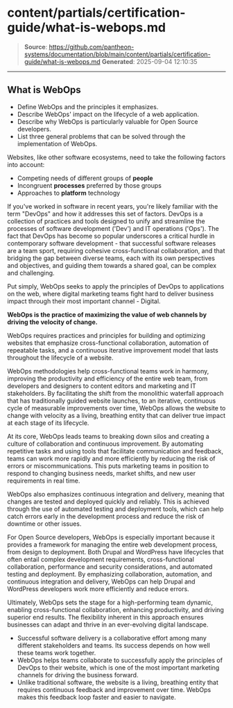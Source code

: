 # content/partials/certification-guide/what-is-webops.md

> **Source**: https://github.com/pantheon-systems/documentation/blob/main/content/partials/certification-guide/what-is-webops.md
> **Generated**: 2025-09-04 12:10:35

---

## What is WebOps

<Alert title="By the end of this section, you should be able to:" type="info" >


* Define WebOps and the principles it emphasizes.
* Describe WebOps' impact on the lifecycle of a web application.
* Describe why WebOps is particularly valuable for Open Source developers.
* List three general problems that can be solved through the implementation of WebOps.

</Alert>

Websites, like other software ecosystems, need to take the following factors into account:

* Competing needs of different groups of **people**
* Incongruent **processes** preferred by those groups
* Approaches to **platform** technology

If you've worked in software in recent years, you're likely familiar with the term "DevOps" and how it addresses this set of factors. DevOps is a collection of practices and tools designed to unify and streamline the processes of software development ('Dev') and IT operations ('Ops'). The fact that DevOps has become so popular underscores a critical hurdle in contemporary software development - that successful software releases are a team sport, requiring cohesive cross-functional collaboration, and that bridging the gap between diverse teams, each with its own perspectives and objectives, and guiding them towards a shared goal, can be complex and challenging.

Put simply, WebOps seeks to apply the principles of DevOps to applications on the web, where digital marketing teams fight hard to deliver business impact through their most important channel - Digital.

**WebOps is the practice of maximizing the value of web channels by driving the velocity of change.**

WebOps requires  practices and principles for building and optimizing websites that emphasize cross-functional collaboration, automation of repeatable tasks, and a continuous iterative improvement model that lasts throughout the lifecycle of a website.

WebOps methodologies help cross-functional teams work in harmony, improving the productivity and efficiency of the entire web team, from developers and designers to content editors and marketing and IT stakeholders. By facilitating the shift from the monolithic waterfall approach that has traditionally guided website launches, to an iterative, continuous cycle of measurable improvements over time, WebOps allows the website to change with velocity as a living, breathing entity that can deliver true impact at each stage of its lifecycle.

At its core, WebOps leads teams to breaking down silos and creating a culture of collaboration and continuous improvement. By automating repetitive tasks and using tools that facilitate communication and feedback, teams can work more rapidly and more efficiently by reducing the risk of errors or miscommunications. This puts marketing teams in position to respond to changing business needs, market shifts, and new user requirements in real time.

WebOps also emphasizes continuous integration and delivery, meaning that changes are tested and deployed quickly and reliably. This is achieved through the use of automated testing and deployment tools, which can help catch errors early in the development process and reduce the risk of downtime or other issues.

For Open Source developers, WebOps is especially important because it provides a framework for managing the entire web development process, from design to deployment. Both Drupal and WordPress have lifecycles that often entail complex development requirements, cross-functional collaboration, performance and security considerations, and automated testing and deployment. By emphasizing collaboration, automation, and continuous integration and delivery, WebOps can help Drupal and WordPress developers work more efficiently and reduce errors.

Ultimately, WebOps sets the stage for a high-performing team dynamic, enabling cross-functional collaboration, enhancing productivity, and driving superior end results. The flexibility inherent in this approach ensures businesses can adapt and thrive in an ever-evolving digital landscape.


<Alert title="Key Takeaways" type="info" >

* Successful software delivery is a collaborative effort among many different stakeholders and teams. Its success depends on how well these teams work together.
* WebOps helps teams collaborate to successfully apply the principles of DevOps to their website, which is one of the most important marketing channels for driving the business forward.
* Unlike traditional software, the website is a living, breathing entity that requires continuous feedback and improvement over time. WebOps makes this feedback loop faster and easier to navigate.

</Alert>